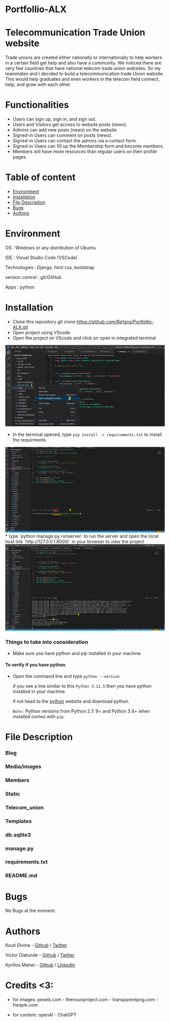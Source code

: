

# Portfollio-ALX

Telecommunication Trade Union website
=====================================

Trade unions are created either nationally or internationally to help workers in a certain field get help and also have a community. We noticed there are very few countries that have national telecom trade union websites. So my teammates and I decided to build a telecommunication trade Union website. This would help graduates and even workers in the telecom field connect, help, and grow with each other.

Functionalities
===============

* Users can sign up, sign in, and sign out.
* Users and Visitors get access to website posts (news).
* Admins can add new posts (news) on the website.
* Signed-in Users can comment on posts (news).
* Signed-in Users can contact the admins via a contact form.
* Signed-in Users can fill up the Membership form and become members.
* Members will have more resources than regular users on their profile pages.


Table of content
====================

* [Environment](#Environment)
* [Installation](#Installation)
* [File Description](#File-Description)
* [Bugs](#Bugs)
* [Authors](#Authors)

Environment
==============

  OS : Windows or any distribution of Ubuntu
  
  IDE : Visual Studio Code (VSCode)
  
  Technologies : Django, html css, bootstrap
  
  version control : git/GitHub
  
  Apps : python

Installation
============
* Clone this repository git clone  https://github.com/Re1gns/Portfollio-ALX.git
* Open project using VScode
* Open the project on VScode and click on open in integrated terminal

<!-- ![Opening an intergrated terminal](telecom_union\static\images\01.jpg) -->
<img src='telecom_union\static\images\01.jpg' alt='intergrated terminal'>

* In the terminal opened, type  `pip install -r requirements.txt` to install the requirments

<img src='telecom_union\static\images\02.jpg' alt='Installing requirments'>
* type `python manage.py runserver` to run the server and open the local host link `http://127.0.0.1:8000/` in your browser to view the project

<img src='telecom_union\static\images\03.jpg' alt='running the project'>

### Things to take into consideration
* Make sure you have python and pip installed in your machine
#### To verify if you have python 
* Open the command line and type `python --version`

    if you see a line similar to this `Python 3.11.5` then you have python installed in your machine 

    if not head to the [python](https://www.python.org/downloads/) website and download python.

    `Note:` Python versions from Python 2.7. 9+ and Python 3.4+ when installed comes with `pip`

File Description
================
### Blog
### Media/images
### Members
### Static
### Telecom_union
### Templates
### db.sqlite3
### manage.py
### requirements.txt
### README.md

Bugs
====

No Bugs at the moment.

Authors
=======
Kouti Divine - [Github](https://github.com/divine016) / [Twitter](https://twitter.com/kouts_CQ)
 
Victor Olatunde - [Github](https://github.com/Re1gns) / [Twitter](https://twitter.com/Re1gns_)

Kyrillos Maher - [Github]( https://github.com/cyril-777) / [LinkedIn](https://www.linkedin.com/in/cyril-p/)

Credits <3:
=======
* for images:
pexels.com -
thenounproject.com -
transparentpng.com -
freepik.com

* for content:
openAI - ChatGPT
